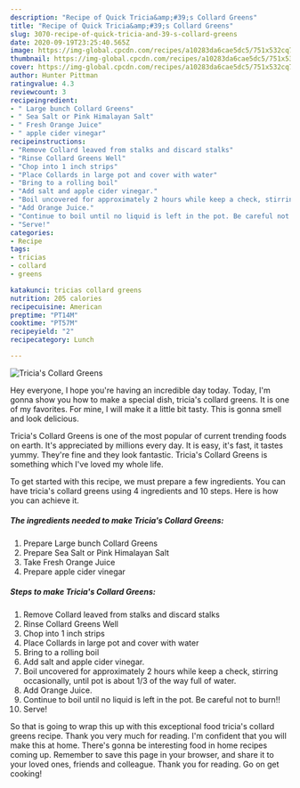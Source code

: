 ```yaml
---
description: "Recipe of Quick Tricia&amp;#39;s Collard Greens"
title: "Recipe of Quick Tricia&amp;#39;s Collard Greens"
slug: 3070-recipe-of-quick-tricia-and-39-s-collard-greens
date: 2020-09-19T23:25:40.565Z
image: https://img-global.cpcdn.com/recipes/a10283da6cae5dc5/751x532cq70/tricias-collard-greens-recipe-main-photo.jpg
thumbnail: https://img-global.cpcdn.com/recipes/a10283da6cae5dc5/751x532cq70/tricias-collard-greens-recipe-main-photo.jpg
cover: https://img-global.cpcdn.com/recipes/a10283da6cae5dc5/751x532cq70/tricias-collard-greens-recipe-main-photo.jpg
author: Hunter Pittman
ratingvalue: 4.3
reviewcount: 3
recipeingredient:
- " Large bunch Collard Greens"
- " Sea Salt or Pink Himalayan Salt"
- " Fresh Orange Juice"
- " apple cider vinegar"
recipeinstructions:
- "Remove Collard leaved from stalks and discard stalks"
- "Rinse Collard Greens Well"
- "Chop into 1 inch strips"
- "Place Collards in large pot and cover with water"
- "Bring to a rolling boil"
- "Add salt and apple cider vinegar."
- "Boil uncovered for approximately 2 hours while keep a check, stirring occasionally, until pot is about 1/3 of the way full of water."
- "Add Orange Juice."
- "Continue to boil until no liquid is left in the pot. Be careful not to burn!!"
- "Serve!"
categories:
- Recipe
tags:
- tricias
- collard
- greens

katakunci: tricias collard greens 
nutrition: 205 calories
recipecuisine: American
preptime: "PT14M"
cooktime: "PT57M"
recipeyield: "2"
recipecategory: Lunch

---
```



![Tricia&#39;s Collard Greens](https://img-global.cpcdn.com/recipes/a10283da6cae5dc5/751x532cq70/tricias-collard-greens-recipe-main-photo.jpg)

Hey everyone, I hope you're having an incredible day today. Today, I'm gonna show you how to make a special dish, tricia&#39;s collard greens. It is one of my favorites. For mine, I will make it a little bit tasty. This is gonna smell and look delicious.



Tricia&#39;s Collard Greens is one of the most popular of current trending foods on earth. It's appreciated by millions every day. It is easy, it's fast, it tastes yummy. They're fine and they look fantastic. Tricia&#39;s Collard Greens is something which I've loved my whole life.


To get started with this recipe, we must prepare a few ingredients. You can have tricia&#39;s collard greens using 4 ingredients and 10 steps. Here is how you can achieve it.

<!--inarticleads1-->

##### The ingredients needed to make Tricia&#39;s Collard Greens:

1. Prepare  Large bunch Collard Greens
1. Prepare  Sea Salt or Pink Himalayan Salt
1. Take  Fresh Orange Juice
1. Prepare  apple cider vinegar




<!--inarticleads2-->

##### Steps to make Tricia&#39;s Collard Greens:

1. Remove Collard leaved from stalks and discard stalks
1. Rinse Collard Greens Well
1. Chop into 1 inch strips
1. Place Collards in large pot and cover with water
1. Bring to a rolling boil
1. Add salt and apple cider vinegar.
1. Boil uncovered for approximately 2 hours while keep a check, stirring occasionally, until pot is about 1/3 of the way full of water.
1. Add Orange Juice.
1. Continue to boil until no liquid is left in the pot. Be careful not to burn!!
1. Serve!




So that is going to wrap this up with this exceptional food tricia&#39;s collard greens recipe. Thank you very much for reading. I'm confident that you will make this at home. There's gonna be interesting food in home recipes coming up. Remember to save this page in your browser, and share it to your loved ones, friends and colleague. Thank you for reading. Go on get cooking!
